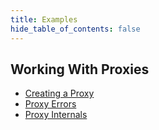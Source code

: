 ```yaml
---
title: Examples
hide_table_of_contents: false
---
```

## Working With Proxies
* [Creating a Proxy](../examples/working-with-proxies/creating-a-new-proxy)
* [Proxy Errors](../examples/working-with-proxies/common-errors)
* [Proxy Internals](../examples/working-with-proxies/proxy-object-internals)
